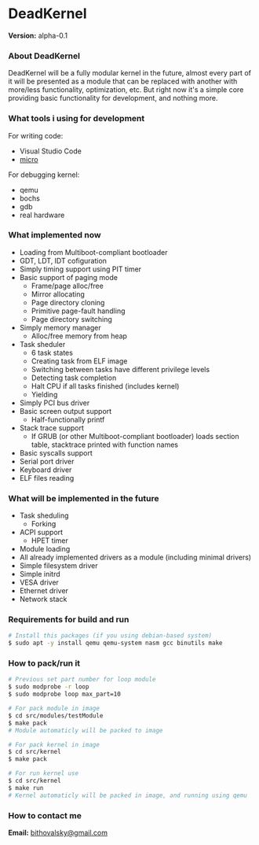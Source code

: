 # DeadKernel

__Version:__ alpha-0.1

### About DeadKernel

DeadKernel will be a fully modular kernel in the future, almost every part of it will be presented as a module that can be replaced with another with more/less functionality, optimization, etc. But right now it's a simple core providing basic functionality for development, and nothing more.

### What tools i using for development

For writing code:
- Visual Studio Code
- [micro](https://github.com/zyedidia/micro?ysclid=l9jqlbouhf912724444)

For debugging kernel:
- qemu
- bochs
- gdb
- real hardware

### What implemented now

- Loading from Multiboot-compliant bootloader
- GDT, LDT, IDT cofiguration
- Simply timing support using PIT timer
- Basic support of paging mode
	- Frame/page alloc/free
	- Mirror allocating
	- Page directory cloning
	- Primitive page-fault handling
	- Page directory switching
- Simply memory manager
	- Alloc/free memory from heap
- Task sheduler
	- 6 task states
	- Creating task from ELF image
	- Switching between tasks have different privilege levels
	- Detecting task completion
	- Halt CPU if all tasks finished (includes kernel)
	- Yielding
- Simply PCI bus driver
- Basic screen output support
	- Half-functionally printf
- Stack trace support
	- If GRUB (or other Multiboot-compliant bootloader) loads section table, stacktrace printed with function names
- Basic syscalls support
- Serial port driver
- Keyboard driver
- ELF files reading

### What will be implemented in the future

- Task sheduling
	- Forking
- ACPI support
	- HPET timer
- Module loading
- All already implemented drivers as a module (including minimal drivers)
- Simple filesystem driver
- Simple initrd
- VESA driver
- Ethernet driver
- Network stack

### Requirements for build and run

```bash
# Install this packages (if you using debian-based system)
$ sudo apt -y install qemu qemu-system nasm gcc binutils make
```

### How to pack/run it

```bash
# Previous set part number for loop module
$ sudo modprobe -r loop
$ sudo modprobe loop max_part=10

# For pack module in image
$ cd src/modules/testModule
$ make pack
# Module automaticly will be packed to image

# For pack kernel in image
$ cd src/kernel
$ make pack

# For run kernel use
$ cd src/kernel
$ make run
# Kernel automaticly will be packed in image, and running using qemu
```

### How to contact me

__Email:__ bithovalsky@gmail.com
